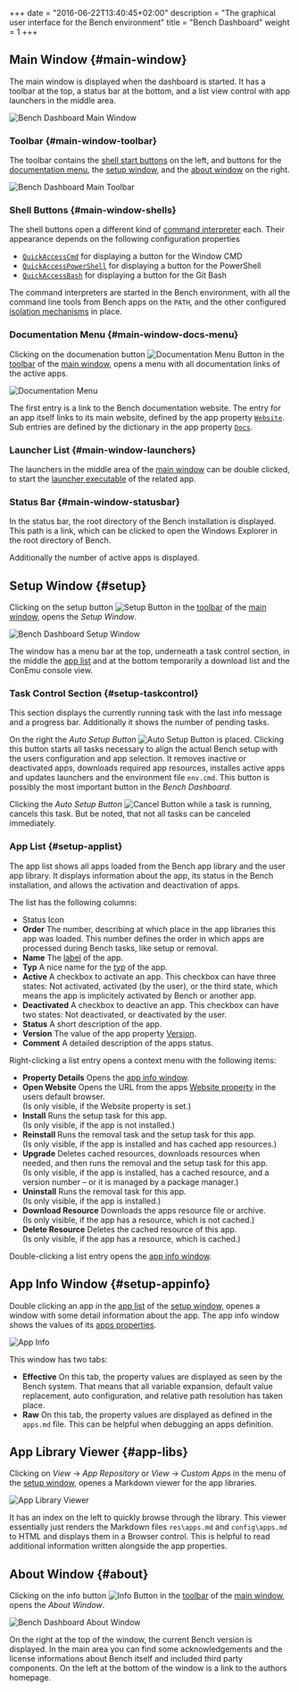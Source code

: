 +++
date = "2016-06-22T13:40:45+02:00"
description = "The graphical user interface for the Bench environment"
title = "Bench Dashboard"
weight = 1
+++

[Main]: /img/Dashboard_Main.png
[Main Toolbar]: /img/Dashboard_MainToolbar.png
[Main Docs Menu]: /img/Dashboard_MainDocsMenu.png
[About]: /img/Dashboard_About.png
[Setup]: /img/Dashboard_Setup.png
[App Info]: /img/Dashboard_AppInfo.png
[App Library]: /img/Dashboard_AppLibrary.png
[Shell]: /guide/shell/
[Isolation Mechanisms]: /guide/isolation

<!-- #data-list /*/* -->

## Main Window {#main-window}
The main window is displayed when the dashboard is started.
It has a toolbar at the top, a status bar at the bottom,
and a list view control with app launchers in the middle area.

![Bench Dashboard Main Window][Main]

### Toolbar {#main-window-toolbar}
The toolbar contains the [shell start buttons](#main-window-shells) on the left,
and buttons for the [documentation menu](#main-window-docs-menu),
the [setup window](#setup), and the [about window](#about)
on the right.

![Bench Dashboard Main Toolbar][Main Toolbar]

### Shell Buttons {#main-window-shells}
The shell buttons open a different kind of [command interpreter][Shell] each.
Their appearance depends on the following configuration properties

* [`QuickAccessCmd`](/ref/config/#QuickAccessCmd)
  for displaying a button for the Window CMD
* [`QuickAccessPowerShell`](/ref/config/#QuickAccessPowerShell)
  for displaying a button for the PowerShell
* [`QuickAccessBash`](/ref/config/#QuickAccessBash)
  for displaying a button for the Git Bash

The command interpreters are started in the Bench environment,
with all the command line tools from Bench apps on the `PATH`,
and the other configured [isolation mechanisms][] in place.

### Documentation Menu {#main-window-docs-menu}
Clicking on the documenation button
![Documentation Menu Button](/img/docs_16.png)
in the [toolbar](#main-window-toolbar) of the [main window](#main-window),
opens a menu with all documentation links of the active apps.

![Documentation Menu][Main Docs Menu]

The first entry is a link to the Bench documentation website.
The entry for an app itself links to its main website, defined
by the app property [`Website`](/ref/app-properties/#Website).
Sub entries are defined by the dictionary in the app property
[`Docs`](/ref/app-properties/#Docs).

### Launcher List {#main-window-launchers}
The launchers in the middle area of the [main window](#main-window)
can be double clicked, to start the
[launcher executable](/ref/app-properties/#LauncherExecutable)
of the related app.

### Status Bar {#main-window-statusbar}
In the status bar, the root directory of the Bench installation is displayed.
This path is a link, which can be clicked to open the Windows Explorer
in the root directory of Bench.

Additionally the number of active apps is displayed.

## Setup Window {#setup}
Clicking on the setup button
![Setup Button](/img/setup_16.png)
in the [toolbar](#main-window-toolbar) of the [main window](#main-window),
opens the _Setup Window_.

![Bench Dashboard Setup Window][Setup]

The window has a menu bar at the top, underneath a task control section,
in the middle the [app list](#setup-applist) and at the bottom
temporarily a download list and the ConEmu console view.

### Task Control Section {#setup-taskcontrol}
This section displays the currently running task with the last info message
and a progress bar.
Additionally it shows the number of pending tasks.

On the right the _Auto Setup Button_ ![Auto Setup Button](/img/do_16.png) is placed.
Clicking this button starts all tasks necessary to align the actual Bench setup
with the users configuration and app selection.
It removes inactive or deactivated apps, downloads required app resources,
installes active apps and updates launchers and the environment file `env.cmd`.
This button is possibly the most important button in the _Bench Dashboard_.

Clicking the _Auto Setup Button_ ![Cancel Button](/img/stop_16.png)
while a task is running, cancels this task.
But be noted, that not all tasks can be canceled immediately.

### App List {#setup-applist}
The app list shows all apps loaded from the Bench app library and the user app library.
It displays information about the app, its status in the Bench installation,
and allows the activation and deactivation of apps.

The list has the following columns:

* Status Icon
* **Order**
  The number, describing at which place in the app libraries this app was loaded.
  This number defines the order in which apps are processed during Bench tasks, like setup or removal.
* **Name**
  The [label](/ref/app-properties/#Label) of the app.
* **Typ**
  A nice name for the [typ](/ref/app-properties/#Typ) of the app.
* **Active**
  A checkbox to activate an app.
  This checkbox can have three states: Not activated, activated (by the user),
  or the third state, which means the app is implicitely activated by Bench or another app.
* **Deactivated**
  A checkbox to deactive an app.
  This checkbox can have two states: Not deactivated, or deactivated by the user.
* **Status**
  A short description of the app.
* **Version**
  The value of the app property [Version](/ref/app-properties/#Version).
* **Comment**
  A detailed description of the apps status.

Right-clicking a list entry opens a context menu with the following items:

* **Property Details**
  Opens the [app info window](#setup-appinfo).
* **Open Website**
  Opens the URL from the apps [Website property](/ref/app-properties/#Website)
  in the users default browser.  
  (Is only visible, if the Website property is set.)
* **Install**
  Runs the setup task for this app.  
  (Is only visible, if the app is not installed.)
* **Reinstall**
  Runs the removal task and the setup task for this app.  
  (Is only visible, if the app is installed and has cached app resources.)
* **Upgrade**
  Deletes cached resources, downloads resources when needed, and then runs the
  removal and the setup task for this app.  
  (Is only visible, if the app is installed, has a cached resource, and a version number &ndash; or it is managed by a package manager.)
* **Uninstall**
  Runs the removal task for this app.  
  (Is only visible, if the app is installed.)
* **Download Resource**
  Downloads the apps resource file or archive.  
  (Is only visible, if the app has a resource, which is not cached.)
* **Delete Resource**
  Deletes the cached resource of this app.  
  (Is only visible, if the app has a resource, which is cached.)

Double-clicking a list entry opens the [app info window](#setup-appinfo).

## App Info Window {#setup-appinfo}
Double clicking an app in the [app list](#setup-applist) of the [setup window](#setup), openes a window with some detail information about the app.
The app info window shows the values of its [apps properties](/ref/app-properties).

![App Info][]

This window has two tabs:

* **Effective**
  On this tab, the property values are displayed as seen by the Bench system.
  That means that all variable expansion, default value replacement,
  auto configuration, and relative path resolution has taken place.
* **Raw**
  On this tab, the property values are displayed as defined in the `apps.md` file.
  This can be helpful when debugging an apps definition.

## App Library Viewer {#app-libs}
Clicking on _View_ &rarr; _App Repository_ or _View_ &rarr; _Custom Apps_
in the menu of the [setup window](#setup), openes a Markdown viewer for
the app libraries.

![App Library Viewer][App Library]

It has an index on the left to quickly browse through the library.
This viewer essentially just renders the Markdown files
`res\apps.md` and `config\apps.md` to HTML and displays them in a Browser control.
This is helpful to read additional information written alongside the app properties.

## About Window {#about}
Clicking on the info button
![Info Button](/img/info_16.png)
in the [toolbar](#main-window-toolbar) of the [main window](#main-window),
opens the _About Window_.

![Bench Dashboard About Window][About]

On the right at the top of the window, the current Bench version is displayed.
In the main area you can find some acknowledgements and the license informations
about Bench itself and included third party components.
On the left at the bottom of the window is a link to the authors homepage.
